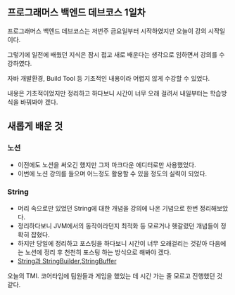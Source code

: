 ## 프로그래머스 백엔드 데브코스 1일차

프로그래머스 백엔드 데브코스는 저번주 금요일부터 시작하였지만 오늘이 강의 시작일이다.

그렇기에 일전에 배웠던 지식은 잠시 접고 새로 배운다는 생각으로 임하면서 강의를 수강하였다.

자바 개발환경, Build Tool 등 기초적인 내용이라 어렵지 않게 수강할 수 있었다.

내용은 기초적이었지만 정리하고 하다보니 시간이 너무 오래 걸려서 내일부터는 학습방식을 바꿔봐야 겠다.

## 새롭게 배운 것

### 노션

- 이전에도 노션을 써오긴 했지만 그저 마크다운 에디터로만 사용했었다.
- 이번에 노션 강의를 들으며 어느정도 활용할 수 있을 정도의 실력이 되었다.

### String

- 머리 속으로만 있었던 String에 대한 개념을 강의에 나온 기념으로 한번 정리해보았다.
- 정리하다보니 JVM에서의 동작이라던지 최적화 등 모르거나 헷갈렸던 개념들이 정확히 잡혔다.
- 하지만 당일에 정리하고 포스팅을 하다보니 시간이 너무 오래걸리는 것같아 다음에는 노션에 정리 후 천천히 포스팅 하는 방식으로 해봐야 겠다.
- [String과 StringBuilder,StringBuffer](https://studyhardd.tistory.com/31?category=1004446)

오늘의 TMI. 코어타임에 팀원들과 게임을 했었는 데 시간 가는 줄 모르고 진행했던 것 같다.
